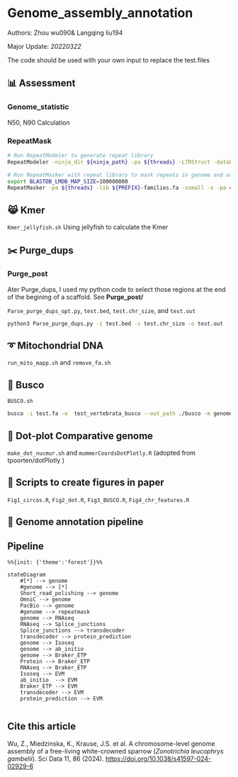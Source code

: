 # Genome_assembly_annotation

Authors: Zhou wu090& Langqing liu194

Major Update: *20220322*

The code should be used with your own input to replace the test.files


## :bar_chart: Assessment

### Genome_statistic

N50, N90 Calculation

### RepeatMask

```bash
# Run RepeatModeler to generate repeat library
RepeatModeler -ninja_dir ${ninja_path} -pa ${threads} -LTRStruct -database ${PREFIX}_masked

# Run RepeatMasker with repeat library to mask repeats in genome and output results in GFF format
export BLASTDB_LMDB_MAP_SIZE=100000000
RepeatMasker -pa ${threads} -lib ${PREFIX}-families.fa -xsmall -s -pa 4 -gff -dir ${OUTPUT}/repeatmasker/ ${GENOME}
```

## :joy_cat: Kmer
`Kmer_jellyfish.sh` Using jellyfish to calculate the Kmer

## :scissors: Purge_dups

### Purge_post

Ater Purge_dups, I used my python code to select those regions at the end of the begining of a scaffold. 
See **Purge_post/**  

`Parse_purge_dups_opt.py`, `test.bed`, `test.chr_size`, and `test.out`

```bash
python3 Parse_purge_dups.py -i test.bed -s test.chr_size -o test.out
```

## :curly_loop: Mitochondrial DNA

`run_mito_mapp.sh` and `remove_fa.sh`

## :pushpin: Busco

`BUSCO.sh`

```sh
busco -i test.fa -o  test_vertebrata_busco --out_path ./busco -m genome -l vertebrata_odb10 -c 16 -f
```

## :triangular_ruler: Dot-plot Comparative genome

`make_dot_nucmur.sh` and `mummerCoordsDotPlotly.R` (adopted from tpoorten/dotPlotly )

## :eyes: Scripts to create figures in paper
`Fig1_circos.R`, `Fig2_dot.R`, `Fig3_BUSCO.R`, `Fig4_chr_features.R`


## :trumpet: Genome annotation pipeline

## Pipeline

```mermaid
%%{init: {'theme':'forest'}}%%

stateDiagram
    #[*] --> genome
    #genome --> [*]
    Short_read_polishing --> genome
    OmniC --> genome
    PacBio --> genome
    #genome --> repeatmask
    genome --> RNAseq
    RNAseq --> Splice_junctions
    Splice_junctions --> transdecoder
    transdecoder --> protein_prediction
    genome --> Isoseq
    genome --> ab_initio 
    genome --> Braker_ETP
    Protein --> Braker_ETP
    RNAseq --> Braker_ETP
    Isoseq --> EVM
    ab_initio  --> EVM
    Braker_ETP --> EVM
    transdecoder --> EVM
    protein_prediction --> EVM
    
```

## Cite this article

Wu, Z., Miedzinska, K., Krause, J.S. et al. A chromosome-level genome assembly of a free-living white-crowned sparrow (*Zonotrichia leucophrys gambelii*). Sci Data 11, 86 (2024). https://doi.org/10.1038/s41597-024-02929-6

